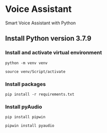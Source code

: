 # Voice Assistant
Smart Voice Assistant with Python

## Install Python version 3.7.9

### Install and activate virtual environment
```
python -m venv venv
```
```
source venv/Script/activate
```
### Install packages
```
pip install -r requirements.txt
```
### Install pyAudio 
```
pip install pipwin
```
```
pipwin install pyaudio
```

